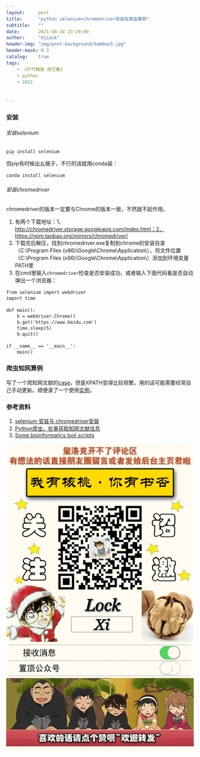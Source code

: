 ```yaml
---
layout:     post
title:      "python selenium+chromedriver安装及爬虫算例"
subtitle:   ""
date:       2021-08-24 23:29:00
author:     "XiLock"
header-img: "img/post-background/bamboo3.jpg"
header-mask: 0.3
catalog:    true
tags:
    - 《斤竹精舍·游艺集》
    - python
    - 2021


---
```



### 安装
###### 安装selenium

```
pip install selenium
```
但pip有时候出幺蛾子，不行的话就用conda装：
```
conda install selenium
```

###### 安装chromedriver
chromedriver的版本一定要与Chrome的版本一致，不然就不起作用。  
1. 有两个下载地址：1、 http://chromedriver.storage.googleapis.com/index.html；2、 https://npm.taobao.org/mirrors/chromedriver/
1. 下载完后解压，找到chromedriver.exe复制到chrome的安装目录（C:\Program Files (x86)\Google\Chrome\Application\），将文件位置（C:\Program Files (x86)\Google\Chrome\Application\）添加到环境变量PATH里
1. 在cmd里输入`chromedriver`检查是否安装成功，或者输入下面代码看是否自动弹出一个浏览器：

```
from selenium import webdriver
import time

def main():
    b = webdriver.Chrome()
    b.get('https://www.baidu.com')
    time.sleep(5)
    b.quit()

if __name__ == '__main__':
    main()
```

### 爬虫知网算例
写了一个爬知网文献的[case](https://molakirlee.github.io/attachment/python/get_CNKI_xilock.py)，但是XPATH变得比较频繁，用的话可能需要经常自己手动更新。顺便录了一个使用[实例](https://www.bilibili.com/video/BV1U44y1k7Yq/)。

### 参考资料
1. [selenium 安装与 chromedriver安装](https://www.cnblogs.com/lfri/p/10542797.html)
1. [Python爬虫，批量获取知网文献信息](http://events.jianshu.io/p/56722a33ad07)
1. [Some bioinformatics tool scripts](https://github.com/byemaxx/BioTools)

![](/img/wc-tail.GIF)
